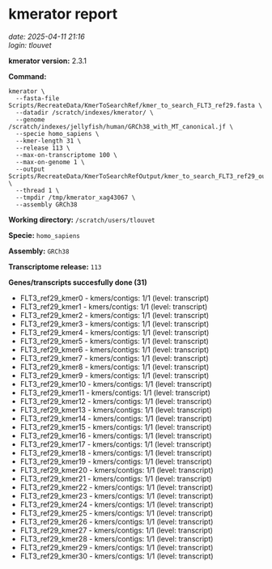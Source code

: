# kmerator report
*date: 2025-04-11 21:16*  
*login: tlouvet*

**kmerator version:** 2.3.1

**Command:**

```
kmerator \
  --fasta-file Scripts/RecreateData/KmerToSearchRef/kmer_to_search_FLT3_ref29.fasta \
  --datadir /scratch/indexes/kmerator/ \
  --genome /scratch/indexes/jellyfish/human/GRCh38_with_MT_canonical.jf \
  --specie homo_sapiens \
  --kmer-length 31 \
  --release 113 \
  --max-on-transcriptome 100 \
  --max-on-genome 1 \
  --output Scripts/RecreateData/KmerToSearchRefOutput/kmer_to_search_FLT3_ref29_output \
  --thread 1 \
  --tmpdir /tmp/kmerator_xag43067 \
  --assembly GRCh38
```

**Working directory:** `/scratch/users/tlouvet`

**Specie:** `homo_sapiens`

**Assembly:** `GRCh38`

**Transcriptome release:** `113`

**Genes/transcripts succesfully done (31)**

- FLT3_ref29_kmer0 - kmers/contigs: 1/1 (level: transcript)
- FLT3_ref29_kmer1 - kmers/contigs: 1/1 (level: transcript)
- FLT3_ref29_kmer2 - kmers/contigs: 1/1 (level: transcript)
- FLT3_ref29_kmer3 - kmers/contigs: 1/1 (level: transcript)
- FLT3_ref29_kmer4 - kmers/contigs: 1/1 (level: transcript)
- FLT3_ref29_kmer5 - kmers/contigs: 1/1 (level: transcript)
- FLT3_ref29_kmer6 - kmers/contigs: 1/1 (level: transcript)
- FLT3_ref29_kmer7 - kmers/contigs: 1/1 (level: transcript)
- FLT3_ref29_kmer8 - kmers/contigs: 1/1 (level: transcript)
- FLT3_ref29_kmer9 - kmers/contigs: 1/1 (level: transcript)
- FLT3_ref29_kmer10 - kmers/contigs: 1/1 (level: transcript)
- FLT3_ref29_kmer11 - kmers/contigs: 1/1 (level: transcript)
- FLT3_ref29_kmer12 - kmers/contigs: 1/1 (level: transcript)
- FLT3_ref29_kmer13 - kmers/contigs: 1/1 (level: transcript)
- FLT3_ref29_kmer14 - kmers/contigs: 1/1 (level: transcript)
- FLT3_ref29_kmer15 - kmers/contigs: 1/1 (level: transcript)
- FLT3_ref29_kmer16 - kmers/contigs: 1/1 (level: transcript)
- FLT3_ref29_kmer17 - kmers/contigs: 1/1 (level: transcript)
- FLT3_ref29_kmer18 - kmers/contigs: 1/1 (level: transcript)
- FLT3_ref29_kmer19 - kmers/contigs: 1/1 (level: transcript)
- FLT3_ref29_kmer20 - kmers/contigs: 1/1 (level: transcript)
- FLT3_ref29_kmer21 - kmers/contigs: 1/1 (level: transcript)
- FLT3_ref29_kmer22 - kmers/contigs: 1/1 (level: transcript)
- FLT3_ref29_kmer23 - kmers/contigs: 1/1 (level: transcript)
- FLT3_ref29_kmer24 - kmers/contigs: 1/1 (level: transcript)
- FLT3_ref29_kmer25 - kmers/contigs: 1/1 (level: transcript)
- FLT3_ref29_kmer26 - kmers/contigs: 1/1 (level: transcript)
- FLT3_ref29_kmer27 - kmers/contigs: 1/1 (level: transcript)
- FLT3_ref29_kmer28 - kmers/contigs: 1/1 (level: transcript)
- FLT3_ref29_kmer29 - kmers/contigs: 1/1 (level: transcript)
- FLT3_ref29_kmer30 - kmers/contigs: 1/1 (level: transcript)
